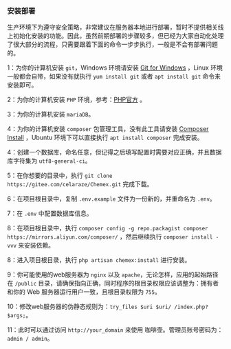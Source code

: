 ### 安装部署

生产环境下为遵守安全策略，非常建议在服务器本地进行部署，暂时不提供相关线上初始化安装的功能。因此，虽然前期部署的步骤较多，但已经为大家自动化处理了很大部分的流程，只需要跟着下面的命令一步步执行，一般是不会有部署问题的。

1：为你的计算机安装 `git`，Windows 环境请安装 [Git for Windows](https://git-scm.com/download/win) ，Linux
环境一般都会自带，如果没有就执行 `yum install git` 或者 `apt install git` 命令来安装即可。

2：为你的计算机安装 `PHP` 环境，参考：[PHP官方](https://www.php.net/downloads) 。

3：为你的计算机安装 `mariaDB`。

4：为你的计算机安装 `composer` 包管理工具，没有此工具请安装 [Composer Install](https://getcomposer.org/download/) ，Ubuntu
环境下可以直接执行 `apt install composer` 完成安装。

4：创建一个数据库，命名任意，但记得之后填写配置时需要对应正确，并且数据库字符集为 `utf8-general-ci`。

5：在你想要的目录中，执行 `git clone https://gitee.com/celaraze/Chemex.git` 完成下载。

6：在项目根目录中，复制 `.env.example` 文件为一份新的，并重命名为 `.env`。

7：在 `.env` 中配置数据库信息。

8：在项目根目录中，执行 `composer config -g repo.packagist composer https://mirrors.aliyun.com/composer/`
，然后继续执行 `composer install -vvv` 来安装依赖。

8：进入项目根目录，执行 `php artisan chemex:install` 进行安装。

9：你可能使用的web服务器为 `nginx` 以及 `apache`，无论怎样，应用的起始路径在 `/public` 目录，请确保指向正确，同时程序的根目录权限应该调整为：拥有者和你的 Web
服务器运行用户一致，且根目录权限为 `755`。

10：修改web服务器的伪静态规则为：`try_files $uri $uri/ /index.php?$args;`。

11：此时可以通过访问 `http://your_domain` 来使用 咖啡壶。管理员账号密码为：`admin / admin`。

